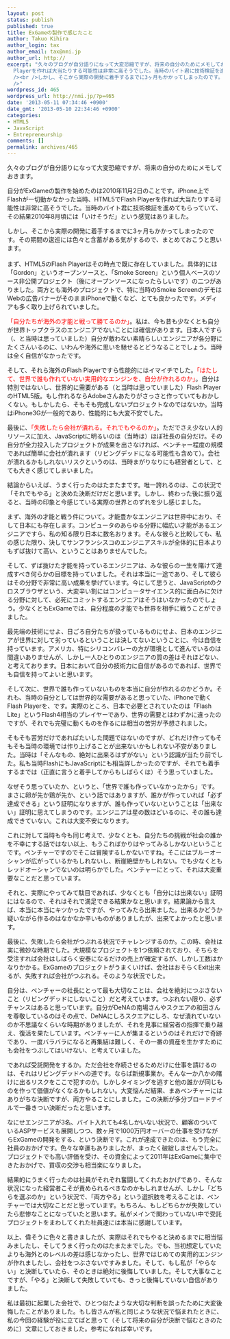 ```yaml
---
layout: post
status: publish
published: true
title: ExGameの製作で感じたこと
author: Takuo Kihira
author_login: tax
author_email: tax@nmi.jp
author_url: http://
excerpt: "久々のブログが自分語りになって大変恐縮ですが、将来の自分のためにメモしておきます。<br /><br />自分がExGameの製作を始めたのは2010年11月2日のことです。iPhone上でFlashが一切動かなかった当時、HTML5でFlash
  Playerを作れば大当たりする可能性は非常に高そうでした。当時のバイト君に技術検証を進めてもらっていて、その結果2010年8月頃には「いけそうだ」という感覚はありました。<br
  /><br />しかし、そこから実際の開発に着手するまでに3ヶ月もかかってしまったのです。その期間の逡巡には色々と含蓄がある気がするので、まとめておこうと思います。<br
  />"
wordpress_id: 465
wordpress_url: http://nmi.jp/?p=465
date: '2013-05-11 07:34:46 +0900'
date_gmt: '2013-05-10 22:34:46 +0900'
categories:
- HTML5
- JavaScript
- Entrepreneurship
comments: []
permalink: archives/465
---
```

<p>久々のブログが自分語りになって大変恐縮ですが、将来の自分のためにメモしておきます。</p>
<p>自分がExGameの製作を始めたのは2010年11月2日のことです。iPhone上でFlashが一切動かなかった当時、HTML5でFlash Playerを作れば大当たりする可能性は非常に高そうでした。当時のバイト君に技術検証を進めてもらっていて、その結果2010年8月頃には「いけそうだ」という感覚はありました。</p>
<p>しかし、そこから実際の開発に着手するまでに3ヶ月もかかってしまったのです。その期間の逡巡には色々と含蓄がある気がするので、まとめておこうと思います。<br />
<a id="more"></a><a id="more-465"></a><br />
まず、HTML5のFlash Playerはその時点で既に存在していました。具体的には「Gordon」というオープンソースと、「Smoke Screen」という個人ベースのソース非公開プロジェクト（後にオープンソースになったらしいです）の二つがありました。両方とも海外のプロジェクトで、特に当時のSmoke ScreenのデモはWebの広告バナーがそのままiPhoneで動くなど、とても良かったです。メディアも多く取り上げられていました。</p>
<p><span style="color:red">「自分たちが海外の才能と戦って勝てるのか」</span>。私は、今も昔も少なくとも自分が世界トップクラスのエンジニアでないことには確信があります。日本人ですら（、と当時は思っていました）自分が敵わない素晴らしいエンジニアが各分野にたくさんいるのに、いわんや海外に思いを馳せるとどうなることでしょう。当時は全く自信がなかったです。</p>
<p>そして、それら海外のFlash Playerですら性能的にはイマイチでした。<span style="color:red">「はたして、世界で誰も作れていない実用的なエンジンを、自分が作れるのか」</span>。自分は特別ではないし、世界的に需要がある（と当時は思っていました）Flash PlayerのHTML5版。もし作れるならAdobeさんあたりがさっさと作っていてもおかしくない。もしかしたら、そもそも完成しないプロジェクトなのではないか。当時はiPhone3Gが一般的であり、性能的にも大変不安でした。</p>
<p>最後に、<span style="color:red">「失敗したら会社が潰れる。それでもやるのか」</span>。ただでさえ少ない人的リソースに加え、JavaScriptに明るいのは（当時は）ほぼ社長の自分だけ。その自分が全力投入したプロジェクトが成果を出さなければ、ベンチャー程度の規模であれば簡単に会社が潰れます（リビングデッドになる可能性も含めて）。会社が潰れるかもしれないリスクというのは、当時まがりなりにも経営者として、とても大きく感じてしまいました。</p>
<p>結論からいえば、うまく行ったのはたまたまです。唯一誇れるのは、この状況で「それでもやる」と決めた決断だけだと思います。しかし、終わった後に振り返ると、当時の印象と今感じている実際の世界とのずれを少し感じました。</p>
<p>まず、海外の才能と戦う件について。才能豊かなエンジニアは世界中におり、そして日本にも存在します。コンピュータのあらゆる分野に幅広い才能があるエンジニアですら、私の知る限り日本に数名おります。そんな彼らと比較しても、私の感じた限り、決してサンフランシスコのエンジニアスキルが全体的に日本よりもずば抜けて高い、ということはありませんでした。</p>
<p>そして、ずば抜けた才能を持っているエンジニアは、みな彼らの一生を賭けて達成すべき何らかの目標を持っていました。それは本当に一途であり、そして彼らはその分野で非常に高い成果を挙げています。今にして思うと、JavaScriptのクロスブラウザという、大変辛い割にはコンピュータサイエンス的に面白みに欠ける分野に対して、必死にコミットするエンジニアはそうはいなかったのでしょう。少なくともExGameでは、自分程度の才能でも世界を相手に戦うことができました。</p>
<p>最先端の技術にせよ、日ごろ自分たちが扱っているものにせよ、日本のエンジニアが世界に対して劣っているということは決してないということに、今は自信を持っています。アメリカ、特にシリコンバレーの方が環境として進んでいるのは間違いありませんが、しかし一人ひとりのエンジニアの質の差はそれほどない、と考えております。日本において自分の技術力に自信があるのであれば、世界でも自信を持ってよいと思います。</p>
<p>そして次に、世界で誰も作っていないものを本当に自分が作れるのかどうか。それも、当時の自分としては世界的な需要があると思っていた、iPhoneで動くFlash Playerを、です。実際のところ、日本で必要とされていたのは「Flash Lite」というFlash4相当のプレイヤーであり、世界の需要とはわずかに違ったのですが、それでも完璧に動くものを作るには相当の苦労が予想されました。</p>
<p>そもそも苦労だけであればたいした問題ではないのですが、どれだけ作ってもそもそも当時の環境では作り上げることが出来ないかもしれない不安がありました。当時は「そんなもの、絶対に出来るはずがない」という認識が当たり前でした。私も当時FlashにもJavaScriptにも相当詳しかったのですが、それでも着手するまでは（正直に言うと着手してからもしばらくは）そう思っていました。</p>
<p>なぜそう思っていたか、というと、「世界で誰も作っていなかったから」です。まさに卵が先か鶏が先か、という話ではありますが、誰かが作っていれば「必ず達成できる」という証明になりますが、誰も作っていないということは「出来ない」証明に思えてしまうのです。エンジニアは星の数ほどいるのに、その誰も達成できていない。これは大変不安になります。</p>
<p>これに対して当時も今も同じ考えで、少なくとも、自分たちの挑戦が社会の誰かを不幸にする話ではない以上、もうこればかりはやってみるしかないということです。ベンチャーですのでそこは冒険するしかないですね。そこにはブルーオーシャンが広がっているかもしれないし、断崖絶壁かもしれない。でも少なくともレッドオーシャンでないのは明らかでした。ベンチャーにとって、それは大変重要なことだと思っています。</p>
<p>それと、実際にやってみて駄目であれば、少なくとも「自分には出来ない」証明にはなるので、それはそれで満足できる結果かなと思います。結果論から言えば、本当に本当にキツかったですが、やってみたら出来ました。出来るかどうか疑いながら作るのはなかなか辛いものがありましたが、出来てよかったと思います。</p>
<p>最後に、失敗したら会社がつぶれる状況でチャレンジするのか。この時、会社は実に微妙な時期でした。大規模なプロジェクトを1つ依頼されており、そちらを受注すれば会社はしばらく安泰になるだけの売上が確定するが、しかし工数はかなりかかる。ExGameのプロジェクトがうまくいけば、会社はおそらくExit出来るが、失敗すれば会社がつぶれる。そのような状況でした。</p>
<p>自分は、ベンチャーの社長にとって最も大切なことは、会社を絶対につぶさないこと（リビングデッドにしないこと）だと考えています。つぶれない限り、必ずチャンスはあると思っています。自分がDeNAの南場さんやスクエアの和田さんを尊敬しているのはその点で、DeNAにしろスクエアにしろ、なぜ潰れていないのか不思議なくらいな時期がありましたが、それを見事に経営者の指揮で乗り越え、復活を果たしています。ベンチャーに人が集まるというのはそれだけで奇跡であり、一度バラバラになると再集結は難しく、その一番の資産を生かすためにも会社をつぶしてはいけない、と考えていました。</p>
<p>であれば受託開発をするか。ただ会社を存続させるためだけに仕事を請けるのは、それはリビングデッドへの道です。ならば新規事業か。そんな一か八かの賭けに出るリスクをここで犯すのか。しかしタイミングを逃すと他の誰かが同じものを作って価値がなくなるかもしれない。大変悩んだ結果、まあベンチャーにはありがちな決断ですが、両方やることにしました。この決断が多分ブロードテイルで一番きつい決断だったと思います。</p>
<p>なにせエンジニアが3名、バイト入れても4名しかいない状況で、顧客のついているASPサービスも展開しつつ、数ヶ月で1000万円オーバーの仕事を受けながらExGameの開発をする、という決断です。これが達成できたのは、もう完全に社員のおかげです。色々な幸運もありましたが、まったく破綻しませんでした。プロジェクトでも高い評価を受け、その資金によって2011年はExGameに集中できたおかげで、買収の交渉も相当楽になりました。</p>
<p>結果的にうまく行ったのは社員がそれぞれ奮闘してくれたおかげであり、そんな状況になった経営者こそが責められるべきなのかもしれませんが、しかし「どちらを選ぶのか」という状況で、「両方やる」という選択肢を考えることは、ベンチャーでは大切なことだと思っています。もちろん、もしどちらかが失敗していたら悲惨なことになっていたと思います。私がメインで関わっていない中で受託プロジェクトをまわしてくれた社員達には本当に感謝しています。</p>
<p>以上、偉そうに色々と書きましたが、実際はそれでもやると決めるまでに相当悩みましたし、そしてうまく行ったのはたまたまでした。でも、当初想定していたよりも海外とのレベルの差は感じなかったし、世界ではじめての実用的エンジンが作れましたし、会社をつぶさないですみました。そして、もし私が「やらない」と決断していたら、そのときは絶対に後悔していました。そして大事なことですが、「やる」と決断して失敗していても、きっと後悔していない自信がありました。</p>
<p>私は最初に起業した会社で、ひとつ似たような大切な判断を誤ったために大変後悔したことがありました。もし皆さんが私と同じような状況で悩まれたときに、私の今回の経験が役に立てばと思って（そして将来の自分が決断で悩むときのために）文章にしておきました。参考になれば幸いです。</p>
